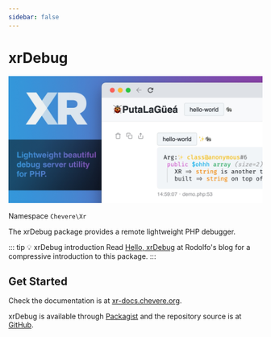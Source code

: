 ```yaml
---
sidebar: false
---
```


# xrDebug

![xrDebug](../src/packages/xr/xr-social.jpg)

Namespace `Chevere\Xr`

The xrDebug package provides a remote lightweight PHP debugger.

::: tip 💡 xrDebug introduction
Read [Hello, xrDebug](https://rodolfoberrios.com/2022/01/06/hello-xr/) at Rodolfo's blog for a compressive introduction to this package.
:::

## Get Started

Check the documentation is at [xr-docs.chevere.org](https://xr-docs.chevere.org/).

xrDebug is available through [Packagist](https://packagist.org/packages/chevere/xr) and the repository source is at [GitHub](https://github.com/chevere/xr).
